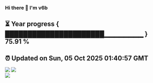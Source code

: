 ### Hi there 👋  I'm v6b  
⏳ Year progress { ██████████████████████▁▁▁▁▁▁▁▁ } 75.91 %
---
⏰ Updated on Sun, 05 Oct 2025 01:40:57 GMT
---
![](https://github-readme-stats.vercel.app/api?username=v6b&bg_color=30,e96443,904e95&title_color=fff&text_color=fff&layout=compact)
![](https://github-readme-stats.vercel.app/api/top-langs/?username=v6b&layout=compact&bg_color=30,e96443,904e95&title_color=fff&text_color=fff)  
![](https://gcore.jsdelivr.net/gh/v6b/v6b@main/assets/github-contribution-grid-snake.svg)

